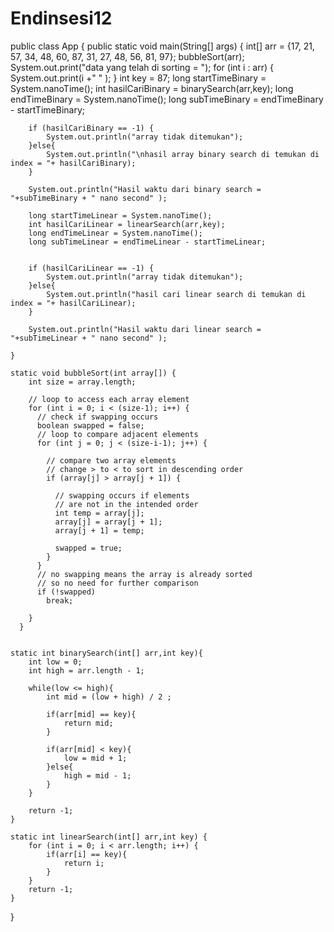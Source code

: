 # Endinsesi12

public class App {
    public static void main(String[] args) {
        int[] arr = {17, 21, 57, 34, 48, 60, 87, 31, 27, 48, 56, 81, 97}; 
        bubbleSort(arr);
        System.out.print("data yang telah di sorting = ");
        for (int i : arr) {
            System.out.print(i +" " );
        }
        int key = 87;
        long startTimeBinary = System.nanoTime();
        int hasilCariBinary = binarySearch(arr,key);
        long endTimeBinary = System.nanoTime();
        long subTimeBinary = endTimeBinary - startTimeBinary;

        if (hasilCariBinary == -1) {
            System.out.println("array tidak ditemukan");
        }else{
            System.out.println("\nhasil array binary search di temukan di index = "+ hasilCariBinary);   
        }
        
        System.out.println("Hasil waktu dari binary search = "+subTimeBinary + " nano second" );

        long startTimeLinear = System.nanoTime();
        int hasilCariLinear = linearSearch(arr,key);
        long endTimeLinear = System.nanoTime();
        long subTimeLinear = endTimeLinear - startTimeLinear;


        if (hasilCariLinear == -1) {
            System.out.println("array tidak ditemukan");
        }else{
            System.out.println("hasil cari linear search di temukan di index = "+ hasilCariLinear);   
        }
        
        System.out.println("Hasil waktu dari linear search = "+subTimeLinear + " nano second" );

    }

    static void bubbleSort(int array[]) {
        int size = array.length;
        
        // loop to access each array element
        for (int i = 0; i < (size-1); i++) {
          // check if swapping occurs
          boolean swapped = false;
          // loop to compare adjacent elements
          for (int j = 0; j < (size-i-1); j++) {
    
            // compare two array elements
            // change > to < to sort in descending order
            if (array[j] > array[j + 1]) {
    
              // swapping occurs if elements
              // are not in the intended order
              int temp = array[j];
              array[j] = array[j + 1];
              array[j + 1] = temp;
              
              swapped = true;
            }
          }
          // no swapping means the array is already sorted
          // so no need for further comparison
          if (!swapped)
            break;
    
        }
      }


    static int binarySearch(int[] arr,int key){
        int low = 0;
        int high = arr.length - 1;

        while(low <= high){
            int mid = (low + high) / 2 ;

            if(arr[mid] == key){
                return mid;
            }

            if(arr[mid] < key){
                low = mid + 1;
            }else{
                high = mid - 1;
            }
        }
    
        return -1;
    }

    static int linearSearch(int[] arr,int key) {
        for (int i = 0; i < arr.length; i++) {
            if(arr[i] == key){
                return i;
            }
        }
        return -1;
    }

}

